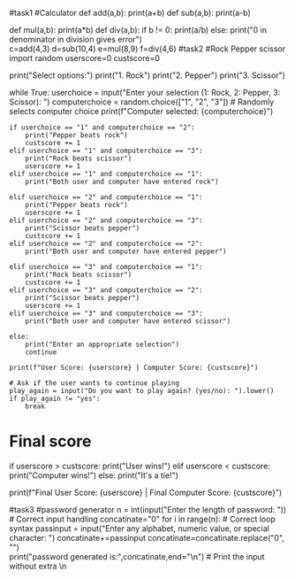 #task1
#Calculator
def add(a,b):
    print(a+b)
def sub(a,b):
    print(a-b)
    
def mul(a,b):
    print(a*b)
def div(a,b):
    if b != 0:
        print(a/b)
    else:
        print("0 in denominator in division gives error")    
c=add(4,3)
d=sub(10,4)
e=mul(8,9)
f=div(4,6)
#task2
#Rock Pepper scissor
import random
userscore=0
custscore=0

print("Select options:")
print("1. Rock")
print("2. Pepper")
print("3. Scissor")

while True:
    userchoice = input("Enter your selection (1: Rock, 2: Pepper, 3: Scissor): ")
    computerchoice = random.choice(["1", "2", "3"])  # Randomly selects computer choice
    print(f"Computer selected: {computerchoice}")

    if userchoice == "1" and computerchoice == "2":
        print("Pepper beats rock")
        custscore += 1
    elif userchoice == "1" and computerchoice == "3":
        print("Rock beats scissor")
        userscore += 1
    elif userchoice == "1" and computerchoice == "1":
        print("Both user and computer have entered rock")
    
    elif userchoice == "2" and computerchoice == "1":
        print("Pepper beats rock")
        userscore += 1
    elif userchoice == "2" and computerchoice == "3":
        print("Scissor beats pepper")
        custscore += 1
    elif userchoice == "2" and computerchoice == "2":
        print("Both user and computer have entered pepper")
    
    elif userchoice == "3" and computerchoice == "1":
        print("Rock beats scissor")
        custscore += 1
    elif userchoice == "3" and computerchoice == "2":
        print("Scissor beats pepper")
        userscore += 1
    elif userchoice == "3" and computerchoice == "3":
        print("Both user and computer have entered scissor")
    
    else:
        print("Enter an appropriate selection")
        continue
    
    print(f"User Score: {userscore} | Computer Score: {custscore}")
    
    # Ask if the user wants to continue playing
    play_again = input("Do you want to play again? (yes/no): ").lower()
    if play_again != "yes":
        break

# Final score
if userscore > custscore:
    print("User wins!")
elif userscore < custscore:
    print("Computer wins!")
else:
    print("It's a tie!")

print(f"Final User Score: {userscore} | Final Computer Score: {custscore}")

#task3
#password generator
n = int(input("Enter the length of password: "))  # Correct input handling
concatinate="0"
for i in range(n):  # Correct loop syntax
    passinput = input("Enter any alphabet, numeric value, or special character: ")
    concatinate+=passinput
concatinate=concatinate.replace("0", "")   
print("password generated is:",concatinate,end="\n")  # Print the input without extra \n

    


           
    

